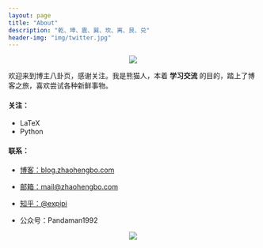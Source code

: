```yaml
---
layout: page
title: "About"
description: "乾、坤、震、巽、坎、离、艮、兑"
header-img: "img/twitter.jpg"
---
```



<center>
    <p><img src="../img/cnfeat.jpg" align="center"></p>
</center>

欢迎来到博主八卦页，感谢关注。我是熊猫人，本着 **学习交流** 的目的，踏上了博客之旅，喜欢尝试各种新鲜事物。


#### 关注：

- LaTeX
- Python

#### 联系：

- [博客：blog.zhaohengbo.com](blog.zhaohengbo.com)

- [邮箱：mail@zhaohengbo.com](mail@zhaohengbo.com)

- [知乎：@expipi](https://www.zhihu.com/people/expipi)

- 公众号：Pandaman1992


<center>
    <p><img src="../img/code2.jpg" align="center"></p>
</center>






